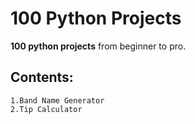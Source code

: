 # 100 Python Projects
**100 python projects** from beginner to pro.

## Contents:
    1.Band Name Generator
    2.Tip Calculator

